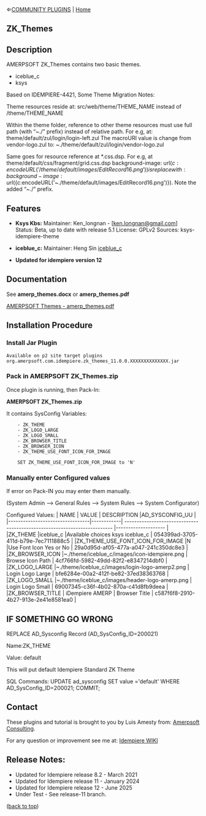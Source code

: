 &lArr;[COMMUNITY PLUGINS](../README.md) | [Home](../README.md)
## <b>ZK_Themes</b>

<a name="readme-top"></a>

## <b>Description</b>

AMERPSOFT ZK_Themes contains two basic themes.
- iceblue_c
- ksys

Based on IDEMPIERE-4421, Some Theme Migration Notes:

Theme resources reside at:
src/web/theme/THEME_NAME 
instead of /theme/THEME_NAME

Within the theme folder, reference to other theme resources must use full path (with “~./” prefix) instead of relative path. 
For e.g, at:
theme/default/zul/login/login-left.zul
The macroURI value is change from vendor-logo.zul
to:
~./theme/default/zul/login/vendor-logo.zul


Same goes for resource reference at *.css.dsp. 
For e.g, at theme/default/css/fragment/grid.css.dsp background-image: url(${c:encodeURL('/theme/default/images/EditRecord16.png')}) 
is replace with:
background-image: url(${c:encodeURL('~./theme/default/images/EditRecord16.png')}). 
Note the added “~./” prefix.
</pre>

## <b>Features</b>

* <b>Ksys Kbs:</b>
Maintainer: Ken_longnan - [ken.longnan@gmail.com]
Status: Beta, up to date with release 5.1
License: GPLv2
Sources: ksys-idempiere-theme


* <b>iceblue_c:</b>
Maintainer: Heng Sin
[iceblue_c](https://github.com/hengsin/idempiere-examples)

* <b>Updated for idempiere version 12</b>

## <b>Documentation</b>


See <b>amerp_themes.docx</b>   or   <b>amerp_themes.pdf</b>


[AMERPSOFT Themes - amerp_themes.pdf ](./documentation/amerp_themes.pdf)

## <b>Installation Procedure</b>

### <b>Install Jar Plugin </b>
    Available on p2 site target plugins
    org.amerpsoft.com.idempiere.zk_themes_11.0.0.XXXXXXXXXXXXXX.jar

### <b>Pack in AMERPSOFT ZK_Themes.zip</b>

Once plugin is running, then Pack-In:

<b>AMERPSOFT ZK_Themes.zip</b>

It contains SysConfig Variables:
```text
    - ZK_THEME 
    - ZK_LOGO_LARGE
    - ZK_LOGO_SMALL
    - ZK_BROWSER_TITLE
    - ZK_BROWSER_ICON
    - ZK_THEME_USE_FONT_ICON_FOR_IMAGE 
    
    SET ZK_THEME_USE_FONT_ICON_FOR_IMAGE to 'N'
```

### <b>Manually enter Configured values</b>

If error on Pack-IN you may enter them manually.

(System Admin --> General Rules --> System Rules --> System Configurator)

Configured Values:
| NAME	                          | VALUE	   | DESCRIPTION	                                                           |AD_SYSCONFIG_UU      |
|---------------------------------|------------| ------------------------------------------------------------------------- |-------------------- | 
|ZK_THEME	                      |iceblue_c	       |Available choices ksys iceblue_c  |	054399ad-3705-411d-b79e-7ec7111888c5 |
|ZK_THEME_USE_FONT_ICON_FOR_IMAGE |N	       |Use Font Icon Yes or No	                                                   | 29a0d95d-af05-477a-a047-241c350dc8e3 |
|ZK_BROWSER_ICON	              |~./theme/iceblue_c/images/icon-idempiere.png	| Browse Icon Path	| 4cf766fd-5982-49dd-82f2-e8347214dbf0 |
|ZK_LOGO_LARGE	                  |~./theme/iceblue_c/images/login-logo-amerp2.png	| Login Logo Large	| bfe6284e-00a2-412f-be82-37ed38363768 |
|ZK_LOGO_SMALL	                  |~./theme/iceblue_c/images/header-logo-amerp.png	| Login Logo Small	| 69007345-c36f-4b02-870a-c41d8fb9deea |
|ZK_BROWSER_TITLE	              | iDempiere AMERP |	Browser Title	| c587f6f8-2910-4b27-913e-2e41e8581ea0 |


## <b>IF SOMETHING GO WRONG</b>

REPLACE AD_Sysconfig Record (AD_SysConfig_ID=200021)

Name:ZK_THEME

Value: default

This will put default Idempiere Standard ZK Theme
    
SQL Commands: 
UPDATE ad_sysconfig SET value ='default' WHERE AD_SysConfig_ID=200021;
COMMIT;


<!-- CONTACT -->
## Contact

These plugins and tutorial is brought to you by Luis Amesty from: [Amerpsoft Consulting](http://amerpsoft.com/). 

For any question or improvement see me at: [Idempiere WIKI](https://wiki.idempiere.org/en/User:Luisamesty)


## Release Notes:

- Updated for Idempiere release 8.2 - March 2021
- Updated for Idempiere release 11 - January 2024
- Updated for Idempiere release 12 - June 2025
- Under Test - See release-11 branch.

<p align="left">(<a href="#readme-top">back to top</a>)</p>

